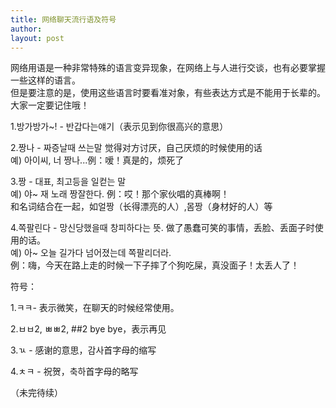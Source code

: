 ```yaml
---
title: 网络聊天流行语及符号 
author:
layout: post
---
```

<p>网络用语是一种非常特殊的语言变异现象，在网络上与人进行交谈，也有必要掌握一些这样的语言。<br />
但是要注意的是，使用这些语言时要看准对象，有些表达方式是不能用于长辈的。大家一定要记住哦！</p>
<p>1.방가방가~! - 반갑다는얘기（表示见到你很高兴的意思）</p>
<p>2.짱나 - 짜증날때 쓰는말 觉得对方讨厌，自己厌烦的时候使用的话<br />
   예) 아이씨, 너 짱나...例：嗳！真是的，烦死了</p>
<p>3.짱 - 대표, 최고등을 일컫는 말<br />
  예) 야~ 재 노래 짱잘한다. 例：哎！那个家伙唱的真棒啊！<br />
  和名词结合在一起，如얼짱（长得漂亮的人）,몸짱（身材好的人）等</p>
<p>4.쪽팔린다 - 망신당했을때 창피하다는 뜻. 做了愚蠢可笑的事情，丢脸、丢面子时使用的话。<br />
  예) 아~ 오늘 길가다 넘어졌는데 쪽팔리더라.<br />
  例：嗨，今天在路上走的时候一下子摔了个狗吃屎，真没面子！太丢人了！</p>
<p>符号：</p>
<p>1.ㅋㅋ- 表示微笑，在聊天的时候经常使用。</p>
<p>2.ㅂㅂ2, ㅃㅃ2, ##2  bye bye，表示再见</p>
<p>3.ㄳ - 感谢的意思，감사首字母的缩写</p>
<p>4.ㅊㅋ - 祝贺，축하首字母的略写</p>
<p>（未完待续）</p>
